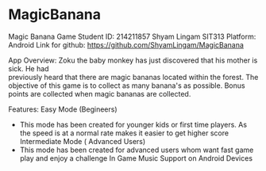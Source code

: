 # MagicBanana
Magic Banana Game 
Student ID: 214211857 
Shyam Lingam 
SIT313
Platform: Android
Link for github: https://github.com/ShyamLingam/MagicBanana

App Overview:
Zoku	 the	 baby	 monkey	 has	 just	 discovered	 that	 his	 mother	 is	 sick.	 He	 had	
previously	 heard	 that	 there	 are	 magic	 bananas	 located within	the forest.
The objective of this game is to collect as many banana's as possible. Bonus points are collected when magic bananas are collected.

Features:
Easy Mode (Begineers)
- This mode has been created for younger kids or first time players. As the speed is at a normal rate makes it easier to get higher score
Intermediate Mode ( Advanced Users)
- This mode has been created for advanced users whom want fast game play and enjoy a challenge
In Game Music
Support on Android Devices




